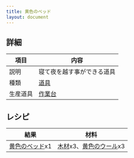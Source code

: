 ```yaml
---
title: 黄色のベッド
layout: document
---
```

## 詳細

|項目|内容|
|---|---|
|説明|寝て夜を越す事ができる道具|
|種類|[道具](道具)|
|生産道具|[作業台](作業台)|

## レシピ

|結果|材料|
|---|---|
|[黄色のベッド](黄色のベッド)x1|[木材](木材)x3、[黄色のウール](黄色のウール)x3|
